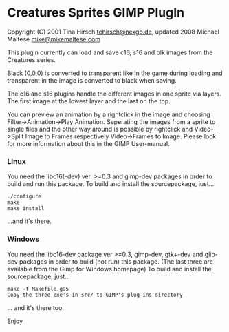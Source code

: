 # Creatures Sprites GIMP PlugIn 

Copyright (C) 2001  Tina Hirsch <tehirsch@nexgo.de>, updated 2008 Michael Maltese <mike@mikemaltese.com>

This plugin currently can load and save 
c16, s16 and blk images from the Creatures series.

Black (0,0,0) is converted to transparent like in the game
during loading and transparent in the image is converted 
to black when saving.

The c16 and s16 plugins handle the different images in one 
sprite via layers. The first image at the lowest layer
and the last on the top.

You can preview an animation by a rightclick in the image 
and choosing Filter->Animation->Play Animation.
Seperating the images from a sprite to single files and the
other way around is possible by rightclick and 
Video->Split Image to Frames respectively 
Video->Frames to Image. Please look for more information
about this in the GIMP User-manual.

### Linux

You need the libc16(-dev) ver. >=0.3 and gimp-dev packages in order 
to build and run this package.
To build and install the sourcepackage, just...

	./configure
	make
	make install

...and it's there.

### Windows

You need the libc16-dev package ver >=0.3, gimp-dev, gtk+-dev and glib-dev
packages in order to build (not run) this package. (The last three are
available from the Gimp for Windows homepage)
To build and install the sourcepackage, just...

	make -f Makefile.g95
	Copy the three exe's in src/ to GIMP's plug-ins directory

... and it's there too.


Enjoy
